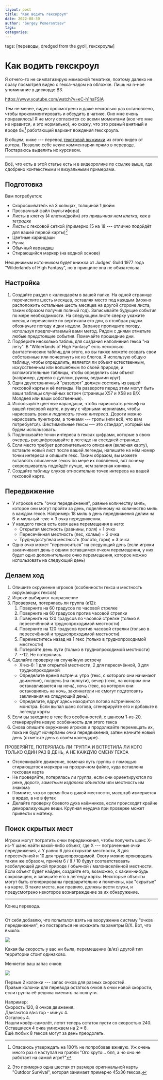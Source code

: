 ```yaml
---
layout: post
title: "Как водить гекскроул"
date: 2022-08-30
author: "Sergey Pomerantsev"
tags:
categories:
---
```

tags: [переводы, dredged from the gyoll, гекскроулы]

# Как водить гекскроул

Я отчего-то не симпатизирую мемасной тематике, поэтому далеко не сразу посмотрел видео с гекса-чадом на обложке. Лишь на n-ное упоминание в дискорде ВЗ.

https://www.youtube.com/watch?v=eC-h1haFSIA

Тем не менее, видео просмотрено и даже несколько раз остановлено, чтобы прокомментировать и обсудить в чатике. Оно мне очень понравилось! Я не могу согласится со всеми моментами (кое что мне не нравится, и это нормально), но скажу, что это ровный внятный и вроде бы[^1] работающий вариант вождения гекскроула.

[^1]: Опасаюсь утверждать на 100% не попробовав вживую. Уж очень много раз я наступал на грабли "Ого круто... бля, а чо оно не работает на самой игре?"

В общем, ниже --- перевод [текстовой выжимки](https://guccifuligincloak.blogspot.com/2021/03/how-to-hexcrawl.html) из этого видео от автора. Позволю себе некие комментарии прямо в переводе. Постараюсь выделить их курсивом.

---

Всё, что есть в этой статье есть и в видеоролике по ссылке выше, где сдобрено контекстными и визуальными примерами.

## Подготовка

Вам потребуется:

- Скоросшиватель на 3 кольцах, толщиной 1 дюйм
- Прозрачный файл (мультифора)
- Листы в клетку (4 клетки/дюйм) *это привычная нам клетка, как в тетрадке*
- Листы с гексовой сеткой (примерно 15 на 18 --- отлично подойдёт для вашей первой карты)[^2]
- Цветные карандаши
- Ручка
- Обычный карандаш
- Стирающийся маркер (на водной основе)

Неоценимым источником будет книжка от Judges' Guild 1977 года "Wilderlands of High Fantasy", но в принципе она не обязательна.

## Настройка

1. Создайте раздел с календарём в вашей папке. На одной странице перечислите шесть месяцев, оставляя место под каждым (можно расположить остальные шесть месяцев на другой стороне листа, таким образом получив полный год). Записывайте будущие события по мере необходимости. На следующем листе сверху укажите месяц и перечислите по вертикали его дни, в столбцах рядом обозначьте погоду и дни недели. Заранее пропишите погоду, используя предпочитаемый вами метод. Рядом с днями отметьте любые предстоящие события. Помечайте прошедние дни.
2. Подберите несколько таблиц для создания наполнения гекса "на лету". В "Wilderlands of High Fantasy" есть несколько фантастических таблиц для этого, но вы также можете создать свои собственные или почерпнуть их из блогов. Я использую общую таблицу, чтобы определить, является ли объект естественным, искусственным или волшебным по своей природе, и вспомогательные таблицы, чтобы определить сам объект (например, дерево с дуплом, руины, ведьмин круг).
3. Один двухстраничный "разворот" должен состоять из вашей гексовой карты и её легенды. На развороте перед этим могут быть ваши таблицы случайных встреч (страницы X57 и X58 из B/X Молдвея или ваши собственные).
4. Используйте цветные карандаши, чтобы нарисовать рельеф на вашей гексовой карте, и ручку с чёрными чернилами, чтобы нарисовать реки *и подписать точки интереса*. Дороги можно нарисовать пунктиром, а точками --- тропы (или всё, что вам потребуется). Шестимильные гексы --- это стандарт, который мы будем использовать.
5. Подписывайте точки интереса в гексах цифрами, которые в свою очередь расшифровывайте в легенде на соседней странице.
6. Если место требует дополнительного описания (включая карту), вставьте новый лист после вашей легенды, напишите на нём номер точки интереса и опишите гекс. Таким образом, вы можете вставлять описанные гексы по мере их появления, вот почему скоросшиватель подойдёт лучше, чем записная книжка.
7. Создайте таблицу слухов относительно точек интереса на вашей гексовой карте.

## Передвижение

- У игроков есть "очки передвижения", равные количеству миль, которое они могут пройти за день, поделённому на количество миль в каждом гексе. Например: 18 миль в день передвижения делим на 6-и мильный гекс = 3 очка передвижения.
- У каждого гекса есть своя цена перемещения в него:
	- Открытая местность (равнины, поля) = 1 очко
	- Пересечённая местность (лес, холмы) = 2 очка
	- Труднодоступная местность (болото, горы) = 3 очка
- Одно очко может "переноситься" на следующий день (если игроки заканчивают день с одним оставшимся очком перемещения, у них будет одно дополнительное очко перемещения, которое можно использовать на следующий день)

## Делаем ход

1. Опишите окружение игроков (особенности гекса и местность окружающих гексов)
2. Игроки выбирают направление
3. Проверяем, потерялась ли группа (к12):
	1. Поверните на 60 градусов по часовой стрелке
	2. Поверните на 60 градусов против часовой стрелки
	3. Поверните на 120 градусов по часовой стрелке (только в пересечённой и труднопроходимой местности)
	4. Поверните на 120 градусов против часовой стрелки (только в пересечённой и труднопроходимой местности)
	5. Переместитесь назад на 1 гекс (только в труднопроходимой местности)
	6. Потеряйте день пути (только в труднопроходимой местности)
	7. --12. Не потерялись.
4. Сделайте проверку на случайную встречу
	- X-из-6: 1 для открытой местности, 2 для пересечённой, 3 для труднопроходимой
	- Определите время встречи: утро (гекс, с которого они начинают движение), полдень (на полпути), вечер (гекс, на котором они останавливаются на ночь), ночь (гекс, на котором они остановились на ночь, заклинатели не смогут подготовить заклинания на следующий день).
	- Определите, вдруг здесь находится логово встреченного монстра. Если выпал шанс логова, сгенерируйте его и добавьте в легенду карты
5. Если вы заходите в гекс без особенностей, с шансом 1-из-20, сгенерируйте новую особенность для этого гекса
6. Снова опишите окружение игроков и продолжайте перемещать их, пока не будут исчерпаны очки передвижения, затем начните новый день (отметьте день в своём календаре).

ПРОВЕРЯЙТЕ, ПОТЕРЯЛАСЬ ЛИ ГРУППА И ВСТРЕТИЛА ЛИ КОГО ТОЛЬКО ОДИН РАЗ В ДЕНЬ, А НЕ КАЖДУЮ СМЕНУ ГЕКСА

- Отслеживайте движение, помечая путь группы с помощью стирающегося маркера на прозрачном файле, куда вставлена гексовая карта
- Не проверяйте, потерялась ли группа, если они ориентируются по реке, *дороге, заметным издалека объектам* или местность им знакома
- Помните, что во время боя в дикой местности, масштаб измеряется в ярдах, а не в футах
- Делайте проверку боевого духа наёмников, если происходят крайне деморализующие вещи. Крупная неудача при проверке может привести к мятежу.

## Поиск скрытых мест

Игроки могут потратить очки передвижения, чтобы получить шанс X-из-Y шанс найти какой-либо объект, где X --- потраченные очки передвижения, а Y равно 6 для открытой местности, 8 для пересечённой и 10 для труднопроходимой. Охоту можно производить таким же образом, причём 6 / 8 / 10 будут соответствовать изобилующей дикой природе / обычной / малонаселённой местности. Если объект будет найден, создайте его, возможно, с каким-нибудь сокровищем, и запишите его в легенду карты. Некоторые объекты могут быть сгенерированы предварительно и помечены, как "скрытые" на карте. В такие места, как правило, должны вести слухи, и предусмотрено некоторое вознаграждение за их обнаружение.

[^2]: Это примерно одна шестая от размера оригинальной карты "Outdoor Survival", которая занимает примерно 45x36 гексов.

---

Конец перевода.

---

От себя добавлю, что попытался взять на вооружение систему "очков передвижения", но постараться не искажать параметры B/X. Вот, что вышло:

![](/images/_How-to-Hexcrawl_add_1.png)

Какая бы скорость у вас ни была, перемещение (в/из) другой тип территории стоит одинаково.

Меняется ваш запас очков:

![](/images/_How-to-Hexcrawl_add_2.png)

Первые 2 колонки --- запас очков для разных скоростей.  
Правые колонки для перевода остатков очков в очки новой скорости, если группа её решила сменить на полпути.

Например:  
Скорость 120, 8 очков движения.  
Двигаются в/из гор - минус 4.  
Осталось 4.  
Нашли ковёр-самолёт, летят теперь остаток пусти со скоростью 240.  
Оставшиеся 4 очка умножаем на 2 = 8.  
Ещё любых 8 гексов могут за день преодолеть.
